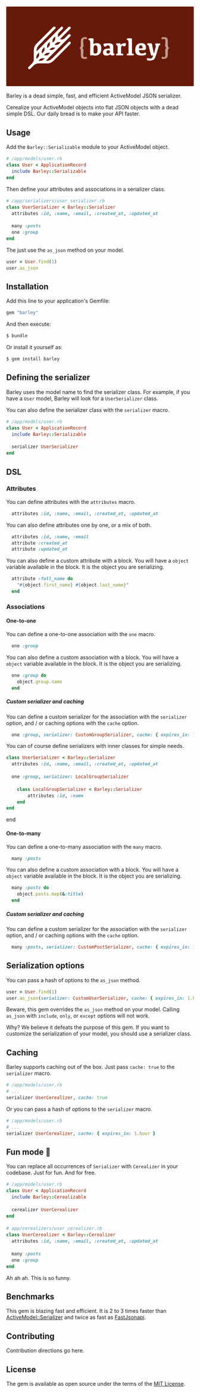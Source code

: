 ![Barley loqo](./img/barley.png)

Barley is a dead simple, fast, and efficient ActiveModel JSON serializer.

Cerealize your ActiveModel objects into flat JSON objects with a dead simple DSL. Our daily bread is to make your API faster.

## Usage
Add the `Barley::Serializable` module to your ActiveModel object.

```ruby
# /app/models/user.rb
class User < ApplicationRecord
  include Barley::Serializable
end
```

Then define your attributes and associations in a serializer class.

```ruby
# /app/serializers/user_serializer.rb
class UserSerializer < Barley::Serializer
  attributes :id, :name, :email, :created_at, :updated_at

  many :posts
  one :group
end
```

The just use the `as_json` method on your model.

```ruby
user = User.find(1)
user.as_json
```

## Installation
Add this line to your application's Gemfile:

```ruby
gem "barley"
```

And then execute:
```bash
$ bundle
```

Or install it yourself as:
```bash
$ gem install barley
```

## Defining the serializer

Barley uses the model name to find the serializer class. For example, if you have a `User` model, Barley will look for a `UserSerializer` class.

You can also define the serializer class with the `serializer` macro.

```ruby
# /app/models/user.rb
class User < ApplicationRecord
  include Barley::Serializable
  
  serializer UserSerializer
end
```

## DSL

### Attributes
You can define attributes with the `attributes` macro.

```ruby
  attributes :id, :name, :email, :created_at, :updated_at
```

You can also define attributes one by one, or a mix of both.

```ruby
  attributes :id, :name, :email
  attribute :created_at
  attribute :updated_at
```

You can also define a custom attribute with a block. You will have a `object` variable available in the block. It is the object you are serializing.

```ruby
  attribute :full_name do
    "#{object.first_name} #{object.last_name}"
  end
```

### Associations

#### One-to-one
You can define a one-to-one association with the `one` macro.

```ruby
  one :group
```

You can also define a custom association with a block. You will have a `object` variable available in the block. It is the object you are serializing.

```ruby
  one :group do
    object.group.name
  end
```

##### Custom serializer and caching
You can define a custom serializer for the association with the `serializer` option, and / or caching options with the `cache` option.

```ruby
  one :group, serializer: CustomGroupSerializer, cache: { expires_in: 1.hour }
```

You can of course define serializers with inner classes for simple needs.

```ruby 
class UserSerializer < Barley::Serializer
  attributes :id, :name, :email, :created_at, :updated_at

  one :group, serializer: LocalGroupSerializer
  
    class LocalGroupSerializer < Barley::Serializer
        attributes :id, :name
    end
end

```
end

#### One-to-many
You can define a one-to-many association with the `many` macro.

```ruby
  many :posts
```

You can also define a custom association with a block. You will have a `object` variable available in the block. It is the object you are serializing.

```ruby
  many :posts do
    object.posts.map(&:title)
  end
```

##### Custom serializer and caching

You can define a custom serializer for the association with the `serializer` option, and / or caching options with the `cache` option.

```ruby
  many :posts, serializer: CustomPostSerializer, cache: { expires_in: 1.hour }
```

## Serialization options
You can pass a hash of options to the `as_json` method.

```ruby
user = User.find(1)
user.as_json(serializer: CustomUserSerializer, cache: { expires_in: 1.hour })
```

Beware, this gem overrides the `as_json` method on your model. Calling `as_json` with `include`, `only`, or `except` options will not work.

Why? We believe it defeats the purpose of this gem. If you want to customize the serialization of your model, you should use a serializer class.


## Caching
Barley supports caching out of the box. Just pass `cache: true` to the `serializer` macro.

```ruby
# /app/models/user.rb
# ...
serializer UserCerealizer, cache: true
```

Or you can pass a hash of options to the `serializer` macro.

```ruby
# /app/models/user.rb
# ...
serializer UserCerealizer, cache: { expires_in: 1.hour }
```

## Fun mode 🤡
You can replace all occurrences of `Serializer` with `Cerealizer` in your codebase. Just for fun. And for free.

```ruby
# /app/models/user.rb
class User < ApplicationRecord
  include Barley::Cerealizable
  
  cerealizer UserCerealizer
end

# app/cerealizers/user_cerealizer.rb
class UserCerealizer < Barley::Cerealizer
  attributes :id, :name, :email, :created_at, :updated_at

  many :posts
  one :group
end
```

Ah ah ah. This is so funny.

## Benchmarks

This gem is blazing fast and efficient. It is 2 to 3 times faster than [ActiveModel::Serializer](https://github.com/rails-api/active_model_serializers) and twice as fast as [FastJsonapi](https://github.com/Netflix/fast_jsonapi).

## Contributing
Contribution directions go here.

## License
The gem is available as open source under the terms of the [MIT License](https://opensource.org/licenses/MIT).
